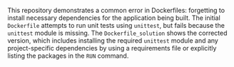 This repository demonstrates a common error in Dockerfiles: forgetting to install necessary dependencies for the application being built. The initial `Dockerfile` attempts to run unit tests using `unittest`, but fails because the `unittest` module is missing. The `Dockerfile_solution` shows the corrected version, which includes installing the required `unittest` module and any project-specific dependencies by using a requirements file or explicitly listing the packages in the `RUN` command.